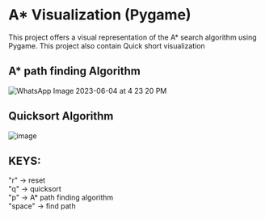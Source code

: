 # A* Visualization (Pygame)
This project offers a visual representation of the A* search algorithm using Pygame. This project also contain Quick short visualization

## A* path finding Algorithm
![WhatsApp Image 2023-06-04 at 4 23 20 PM](https://github.com/manohar135/A-Visualization-Pygame-/assets/83820994/0b9c835e-536c-4a03-86a0-badc6b99023d)

## Quicksort Algorithm
![image](https://github.com/manohar135/A-Visualization-Pygame-/assets/83820994/480bae00-0e6c-48ca-a1ad-cb5a2262e6b0)


## KEYS: 
"r" ->  reset \
"q" ->  quicksort \
"p" ->  A* path finding algorithm \
"space" -> find path
